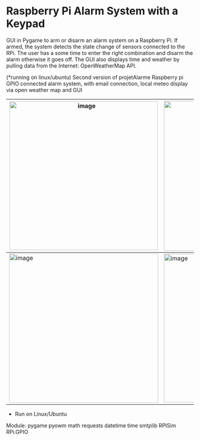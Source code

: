 # Raspberry Pi Alarm System with a Keypad


GUI in Pygame to arm or disarm an alarm system on a Raspberry Pi. If armed, the system detects the state change of sensors connected to the RPi. The user has a some time to enter the right combination and disarm the alarm otherwise it goes off. The GUI also displays time and weather by pulling data from the Internet: OpenWeatherMap API. 


(*running on linux/ubuntu)
Second version of projetAlarme 
Raspberry pi GPIO connected alarm system, with email connection, local meteo display via open weather map and GUI



|<img width="398" alt="image" src="https://user-images.githubusercontent.com/116329812/206021331-317d61b1-97cd-4f1e-b2e8-7427e4326a1f.png">     |  <img width="401" alt="image" src="https://user-images.githubusercontent.com/116329812/206021484-efe76305-9f41-4946-9a33-5698b942bb42.png">   |
|-----|-----|
|  <img width="400" alt="image" src="https://user-images.githubusercontent.com/116329812/206021657-d931a4e9-bd65-4fd4-acda-9f594e98c1a8.png">   |<img width="398" alt="image" src="https://user-images.githubusercontent.com/116329812/206021743-aa63f056-b5e8-4a22-8292-b595a27fc815.png">     |


- Run on Linux/Ubuntu


Module: 
pygame
pyowm
math
requests
datetime
time
smtplib
RPISim
RPi.GPIO
